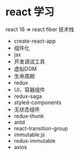 # react 学习

react 16 => react fiber
技术栈
- create-react-app
- 组件化
- jsx
- 开发调试工具
- 虚拟DOM
- 生命周期
- redux
- UI，容器组件
- redux-saga
- styled-components
- 无状态组件
- redux-thunk
- antd
- react-transition-group
- immutable.js
- redux-immutable
- axios




